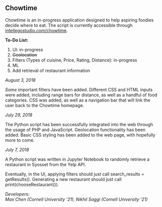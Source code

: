 ## Chowtime

Chowtime is an in-progress application designed to help aspiring foodies decide where to eat.
The script is currently accessible through <a href = "http://intellegostudio.com/chowtime">intellegostudio.com/chowtime</a>.

**To-Do List:**

1. UI: in-progress
2. <del>Geolocation</del>
3. Filters (Types of cuisine, Price, Rating, Distance): in-progress
4. ML
5. Add retrieval of restaurant information

*August 3, 2018*

<i>Some</i> important filters have been added. Different CSS and HTML inputs were added, including range bars for distance, as well as a handful of food categories. CSS was added, as well as a navigation bar that will link the user back to the Chowtime homepage.

*July 29, 2018*

The Python script has been successfully integrated into the web through the usage of PHP and JavaScript. Geolocation functionality has been added. Basic CSS styling has been added to the web page, with hopefully more to come.

*July 7, 2018*

A Python script was written in Jupyter Notebook to randomly retrieve a restaurant in Syosset from the Yelp API.

Eventually, in the UI, applying filters should just call search_results = getResults().
Generating a new restaurant should just call print(chooseRestaurant()).


*Developers:*<br/>
*Max Chen (Cornell University '21), Nikhil Saggi (Cornell University '21)*










